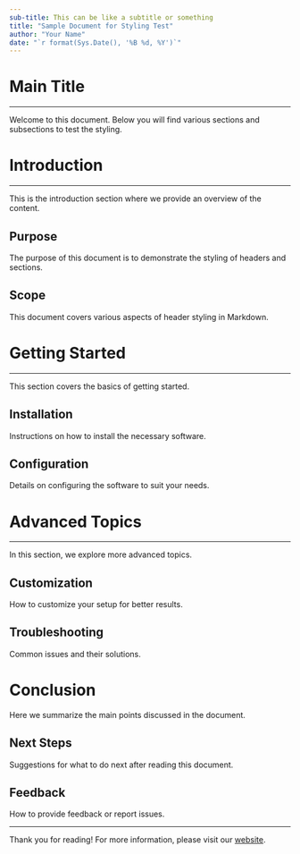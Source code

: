 ```yaml
---
sub-title: This can be like a subtitle or something
title: "Sample Document for Styling Test"
author: "Your Name"
date: "`r format(Sys.Date(), '%B %d, %Y')`"
---
```


# Main Title

---

Welcome to this document. Below you will find various sections and subsections to test the styling.

# Introduction

---

This is the introduction section where we provide an overview of the content.

## Purpose

The purpose of this document is to demonstrate the styling of headers and sections.

## Scope

This document covers various aspects of header styling in Markdown.

# Getting Started

---

This section covers the basics of getting started.

## Installation

Instructions on how to install the necessary software.

## Configuration

Details on configuring the software to suit your needs.

# Advanced Topics

---

In this section, we explore more advanced topics.

## Customization

How to customize your setup for better results.

## Troubleshooting

Common issues and their solutions.

# Conclusion

Here we summarize the main points discussed in the document.

## Next Steps

Suggestions for what to do next after reading this document.

## Feedback

How to provide feedback or report issues.

---

Thank you for reading! For more information, please visit our [website](https://example.com).

